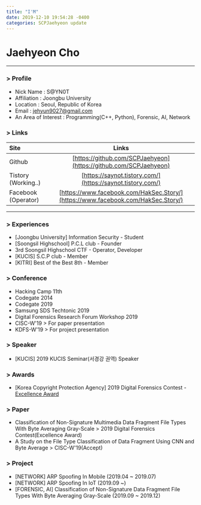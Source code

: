 ```yaml
---
title: "I'M"
date: 2019-12-10 19:54:28 -0400
categories: SCPJaehyeon update
---
```

# Jaehyeon Cho
------------
### > Profile

- Nick Name : S@YN0T
- Affiliation : Joongbu University
- Location : Seoul, Republic of Korea
- Email : jehyun9027@gmail.com
- An Area of Interest : Programming(C++, Python), Forensic, AI, Network



### > Links

| Site                |             Links              |
| :------------------ | :----------------------------: |
| Github              | [https://github.com/SCPJaehyeon](https://github.com/SCPJaehyeon) |
| Tistory (Working..) |  [https://saynot.tistory.com/](https://saynot.tistory.com/)   |
| Facebook (Operator) | [https://www.facebook.com/HakSec.Story/](https://www.facebook.com/HakSec.Story/) |

------

### > Experiences

- [Joongbu University] Information Security - Student
- [Soongsil Highschool] P.C.L club - Founder
- 3rd Soongsil Highschool CTF - Operator, Developer
- [KUCIS] S.C.P club - Member
- [KITRI] Best of the Best 8th - Member

### > Conference

- Hacking Camp 11th
- Codegate 2014
- Codegate 2019
- Samsung SDS Techtonic 2019
- Digital Forensics Research Forum Workshop 2019
- CISC-W'19 > For paper presentation
- KDFS-W'19 > For project presentation

### > Speaker

- [KUCIS] 2019 KUCIS Seminar(서경강 권역) Speaker

### > Awards

- [Korea Copyright Protection Agency] 2019 Digital Forensics Contest - [Excellence Award](https://www.boannews.com/media/view.asp?idx=85186&kind=)
### > Paper

- Classification of Non-Signature Multimedia Data Fragment File Types With Byte Averaging Gray-Scale > 2019 Digital Forensics Contest(Excellence Award)
- A Study on the File Type Classification of Data Fragment Using CNN and Byte Average > CISC-W'19(Accept)

### > Project

- [NETWORK] ARP Spoofing In Mobile (2019.04 ~ 2019.07)
- [NETWORK] ARP Spoofing In IoT (2019.09 ~)
- [FORENSIC, AI] Classification of Non-Signature Data Fragment File Types With Byte Averaging Gray-Scale (2019.09 ~ 2019.12)
